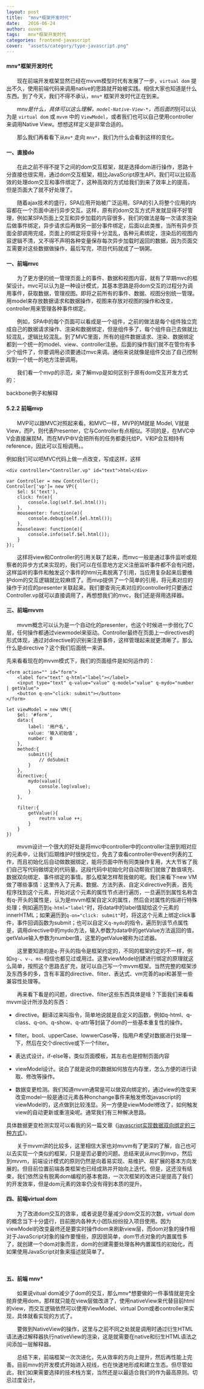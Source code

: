 ```yaml
---
layout: post
title:  "mnv*框架开发时代"
date:   2016-06-24
author: ouven
tags:   mnv*框架开发时代
categories: frontend-javascript
cover:  "assets/category/type-javascript.png"
---
```


#### mnv*框架开发时代

&emsp;&emsp;现在前端开发框架显然已经在mvvm模型时代有发展了一步，`virtual dom` 提出不久，使用前端代码来调用native的思路就开始被实践。相信大家也知道是什么东西。到了今天，我们不得不承认，`mnv*` 框架开发时代正在到来。

&emsp;&emsp;mnv*是什么，具体可以这么理解，`model-Native-View-*`，而后面的*则可以认为是 `virtual dom` 或 `mvvm` 中的 `ViewModel`，或者我们也可以自己使用controller来调用Native View。想想这样定义是非常合适的。

&emsp;&emsp;那么我们再看看下从`mv*` 走向 `mnv*`，我们为什么会看到这样的变化。 

#### 一、直接do

&emsp;&emsp;在此之前不得不提下之间的dom交互框架，就是选择dom进行操作，思路十分直接也很实用，通过dom交互框架，相比JavaScript原生API，我们可以比较高效的处理dom交互和事件绑定了，这种高效的方式给我们到来了效率上的提高，但是页面大了就不好处理了。

&emsp;&emsp;随着ajax技术的盛行，SPA应用开始被广泛运用。SPA的引入将整个应用的内容都在一个页面中进行异步交互。这样，原有的dom交互方式开发就显得不好管理，例如某SPA页面上交互和异步加载的内容很多，我们的做法是每一次请求渲染后做事件绑定，异步请求后再做另一部分事件绑定，后面以此类推，当所有异步页面全部调用完成，页面上的绑定将变得十分混乱，各种元素绑定，渲染后的视图内容逻辑不清，又不得不声明各种变量保存每次异步加载时返回的数据，因为页面交互需要对这些数据做操作，最后写完，项目代码就成了一锅粥。

#### 一、前端mvc

&emsp;&emsp;为了更方便的统一管理页面上的事件、数据和视图内容，就有了早期mvc的框架设计。mvc可以认为是一种设计模式，其基本思路是将dom交互的过程分为调用事件，获取数据，管理视图。即将之前所有的事件、数据、视图分别统一管理。用model来存放数据请求和数据操作，视图来存放对视图的操作和改变，controller用来管理各种事件绑定。

&emsp;&emsp;例如，SPA中的每个页面可以看成是一个组件，之前的做法是每个组件独立完成自己的数据请求操作、渲染和数据绑定，但是组件多了，每个组件自己去做就比较混乱，逻辑比较混乱。到了MVC里面，所有的组件数据请求、渲染、数据绑定都到一个统一的model、view、controller注册。后面的操作我们就不在管你有多少个组件了，你要调用必须要通过mvc来调。通俗来说就像是组件交出了自己控制权到一个统一的地方注册调用。

&emsp;&emsp;我们看一个mvp的示范，来了解mvp是如何区别于原有dom交互开发方式的：

backbone例子和解释

#### 5.2.2 前端mvp

&emsp;&emsp;MVP可以跟MVC对照起来看。和MVC一样，MVP的M就是 Model, V就是View，而P，则代表Presenter，它与Controller有点相似。不同的是，在MVC中V会直接展现M，而在MVP中V会把所有的任务都委托给P。V和P会互相持有reference，因此可以互相调用。。

例如我们可以吧MVC代码上做一点改变，写成这样，这样

```
<div controller="Controller.vp" id="text">html</div>
```

```
var Controller = new Controller();
Controller['vp']= new VP({
    $el: $('text'),
    click: fn(e){
        console.log(self.$el.html());
    },
    mouseenter: function(e){
        console.debug(self.$el.html());
    },
    mouseleave: function(e){
        console.info(self.$el.html());
    }
});
```

&emsp;&emsp;这样将view和Controller的引用关联了起来，而mvc一般是通过事件监听或观察者的异步方式来实现的，我们可以在任意地方定义注册监听事件都不会有问题，这样监听的事件和触发这个事件的html元素脱离了引用，当应用复杂起来后要维护dom的交互逻辑就比较麻烦了。而mvp提供了一个简单的引用，将元素对应的操作于对应的presenter关联起来。我们要查询元素对应的controller时只要通过Controller.vp就可以直接调用了，再想想我们的mvc，我们还是得用选择器。

#### 三、前端mvvm 

&emsp;&emsp;mvvm概念可以认为是一个自动化的presenter，也这个时候进一步弱化了C层，任何操作都通过viewmodel来驱动。Controller最终在页面上一directives的形式体现，通过对directive的识别来注册事件，这样管理起来就更清晰了。那么什么是directive？这个我们后面统一来讲。

先来看看现在的mvvm模式下，我们的页面组件是如何运作的：

```
<form action="" id="form">
    <label for="text" q-html="label"></label>
    <input type="text" q-value="value" q-model="value" q-mydo="number | getValue">
    <button q-on="click: submit"></button>
</form>
```

```
let viewModel = new VM({
    $el: '#form',
    data:{
        label: '用户名',
        value: '输入初始值',
        number: 0
    },
    method:{
        submit(){
            // doSubmit
        }
    },
    directive:{
        mydo(value){
            console.log(value);
        }
    },

    filter:{
        getValue(){
            reutrn value ++;
        }
    }
})
```
&emsp;&emsp;mvvm设计一个很大的好处是将mvc中controller中的controller注册到相对应的元素中，让我们后期维护时很快定位，免去了查看controller中event列表的工作，而且初始化后自动做数据绑定，能将页面中所有同类操作复用，大大节省了我们自己写代码做绑定的代码量。这段代码中初始化时自动帮我们就做了数值填充、数据双向绑定、事件绑定的事情。那么框架怎样帮我做的呢。我们来看下new VM做了哪些事情：这里传入了元素、数据、方法列表、自定义directive列表，首先程序找到这个元素，开始对这个元素的属性节点进行遍历，一旦遍历到属性名称含有q-开头的属性是，认为是mvvm框架自定义的属性，然后会对属性的指进行特殊处理；例如遍历到`q-html="label"`时，将data中的label值赋给这个元素的innerHTML；如果遍历到`q-on="click: submit"`时，将这这个元素上绑定click事件，事件回调函数为submit；也可以自定义`q-mydo`的指令，遍历到该节点属性是，调用directive中的mydo方法，输入参数为data中的getValue方法返回的值，getValue输入参数为number值，这里的getValue被称为过滤器。

&emsp;&emsp;这里要知道的是`q-`开头的指令是框架约定的，不同的框架约定的不一样，例如`ng-`、`v-`、`ms-`相信也都见过或用过。这里viewModel创建进行绑定的原理就这么简单，按照这个思路去扩充，就可以自己写一个mvvm框架。当然完整的框架涉及东西多的多，含有丰富的directive、filter、表达式、vm完善的api和甚至一些兼容性处理等。

&emsp;&emsp;再来看下看是的问题，directive、filter这些东西具体是啥？下面我们来看看mvvm设计所涉及的东西：

- directive。翻译过来叫指令，简单地说就是自定义的函数，例如q-html、q-class、q-on、q-show、q-attr等封装了dom的一些基本重复性的操作。

- filter。bool、upperCase、lowwerCase等，指用户希望对数据进行处理一下，然后在交个directive或下一个filter。

- 表达式设计。if-else等，类似页面模板，其左右也是控制页面内容

- viewModel设计。说白了就是说你的数据如何放在内存里，怎么方便的进行读取、修改等操作。

- 数据变更检测。我们知道mvvm通常是可以做双向绑定的，通过view的改变来改变model一般是通过元素各种onchange事件来触发修改javascript的viewModel的，这点做到比较浅显。另一方便是viewModel修改了，如何触发view的自动更新或重渲染呢。通常我们有三种解决思路。

具体数据更变检测实现可以看我的另一篇文章《[javascript实现数据双向绑定的三种方式](http://jixianqianduan.com/frontend-javascript/2015/11/29/js-data-two-ways-binding.html)》。

&emsp;&emsp;关于mvvm讲的比较多，这里相信大家也对mvvm有了更深的了解，自己也可以去实现一个类似的框架，只是是否必要的问题。总结来说从mvc到mvp，然后到mvvm，前端设计模式的原则仍然是向着易实现、易维护、易扩展的基本方向发展的。但目前位置前端各类框架也已经成熟并开始向上迭代。但是，这还没有结束，我们依然没有脱离dom编程的基本套路，一次次框架的改进只是提高了我们的开发效率，但是dom元素的效率仍没有得到本质的提升。

#### 四、前端virtual dom

&emsp;&emsp;为了改进dom交互的效率，或者说是尽量减少dom交互的次数，virtual dom的概念当下十分盛行，目前圈内各种大小团队纷纷投入项目使用。因为viewModel的改变最终还是要实时操作dom来刷新view层，而dom对象的操作相对于JavaScript对象的操作要慢些，原因很简单，dom节点对象的内置属性多了，就创建一个dom对象而言，dom的创建需要处理各种内置属性的初始化，而如果使用JavaScript对象来描述就简单了。

&emsp;&emsp;

#### 五、前端 mnv*

&emsp;&emsp;如果说vitual dom减少了dom的交互，那么mnv*想要做的一件事情就是完全抛弃使用dom，那样就只能在view层做改进了，使用nativeView来代替目前html的view，而交互逻辑依然可以使用ViewModel、virtual Dom或者controller来实现，具体就看实现的方式了。

&emsp;&emsp;要做到NativeView的操作，这里与之前不同之处就是调用时通过衍生HTML语法通过解释器执行nativeView的渲染，这是就需要在native和衍生HTML语法之间添加一层解释器。



&emsp;&emsp;总结下来，前端框架一次次进化，先从效率的方向上提升，然后再性能上完善。目前mnv的开发模式开始进入视线，也在快速地形成和建立生态。但尽管如此，我们如果需要选择的技术栈方案，当然还是以最适合我们的作为最高原则。切忌过度设计。